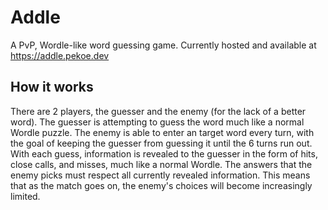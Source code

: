 # Addle

A PvP, Wordle-like word guessing game. Currently hosted and available at https://addle.pekoe.dev

## How it works

There are 2 players, the guesser and the enemy (for the lack of a better word).
The guesser is attempting to guess the word much like a normal Wordle puzzle.
The enemy is able to enter an target word every turn, with the goal of keeping the guesser from guessing it until the 6 turns run out.
With each guess, information is revealed to the guesser in the form of hits, close calls, and misses, much like a normal Wordle.
The answers that the enemy picks must respect all currently revealed information.
This means that as the match goes on, the enemy's choices will become increasingly limited.
